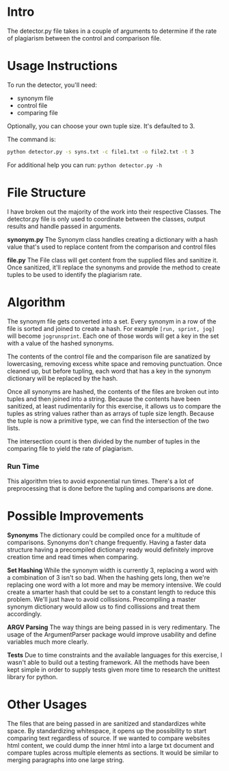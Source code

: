 # Intro
The detector.py file takes in a couple of arguments to determine if the rate of plagiarism between the control and comparison file.

# Usage Instructions
To run the detector, you'll need:
- synonym file
- control file
- comparing file

Optionally, you can choose your own tuple size. It's defaulted to 3.

The command is:
```bash
python detector.py -s syns.txt -c file1.txt -o file2.txt -t 3
```

For additional help you can run: `python detector.py -h`

# File Structure
I have broken out the majority of the work into their respective Classes. The detector.py file is only used to coordinate between the classes, output results and handle passed in arguments.

**synonym.py**
The Synonym class handles creating a dictionary with a hash value that's used to replace content from the comparison and control files

**file.py**
The File class will get content from the supplied files and sanitize it. Once sanitized, it'll replace the synonyms and provide the method to create tuples to be used to identify the plagiarism rate.

# Algorithm
The synonym file gets converted into a set. Every synonym in a row of the file is sorted and joined to create a hash. For example `[run, sprint, jog]` will become `jogrunsprint`. Each one of those words will get a key in the set with a value of the hashed synonyms.

The contents of the control file and the comparison file are sanatized by lowercasing, removing excess white space and removing punctuation. Once cleaned up, but before tupling, each word that has a key in the synonym dictionary will be replaced by the hash.

Once all synonyms are hashed, the contents of the files are broken out into tuples and then joined into a string. Because the contents have been sanitized, at least rudimentarily for this exercise, it allows us to compare the tuples as string values rather than as arrays of tuple size length. Because the tuple is now a primitive type, we can find the intersection of the two lists.

The intersection count is then divided by the number of tuples in the comparing file to yield the rate of plagiarism.

### Run Time
This algorithm tries to avoid exponential run times. There's a lot of preprocessing that is done before the tupling and comparisons are done.

# Possible Improvements
**Synonyms**
The dictionary could be compiled once for a multitude of comparisons. Synonyms don't change frequently. Having a faster data structure having a precompiled dictionary ready would definitely improve creation time and read times when comparing.

**Set Hashing**
While the synonym width is currently 3, replacing a word with a combination of 3 isn't so bad. When the hashing gets long, then we're replacing one word with a lot more and may be memory intensive. We could create a smarter hash that could be set to a constant length to reduce this problem. We'll just have to avoid collissions. Precompiling a master synonym dictionary would allow us to find collissions and treat them accordingly.

**ARGV Parsing**
The way things are being passed in is very redimentary. The usage of the ArgumentParser package would improve usability and define variables much more clearly.

**Tests**
Due to time constraints and the available languages for this exercise, I wasn't able to build out a testing framework. All the methods have been kept simple in order to supply tests given more time to research the unittest library for python.

# Other Usages
The files that are being passed in are sanitized and standardizes white space. By standardizing whitespace, it opens up the possibility to start comparing text regardless of source. If we wanted to compare websites html content, we could dump the inner html into a large txt document and compare tuples across multiple elements as sections. It would be similar to merging paragraphs into one large string.
